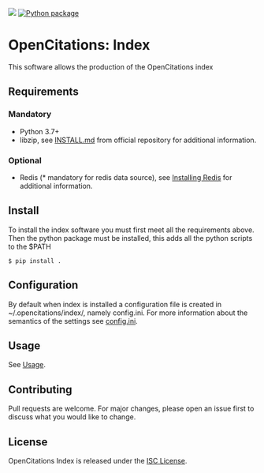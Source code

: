 [<img src="https://img.shields.io/badge/powered%20by-OpenCitations-%239931FC?labelColor=2D22DE" />](http://opencitations.net) [![Python package](https://github.com/opencitations/index/actions/workflows/python-package.yml/badge.svg?branch=farm_revision)](https://github.com/opencitations/index/actions/workflows/python-package.yml)
# OpenCitations: Index

This software allows the production of the OpenCitations index
## Requirements
### Mandatory
- Python 3.7+
- libzip, see [INSTALL.md](https://github.com/nih-at/libzip/blob/master/INSTALL.md) from official repository for additional information.
### Optional
- Redis (* mandatory for redis data source), see [Installing Redis](https://redis.io/docs/getting-started/installation/) for additional information.
## Install
To install the index software you must first meet all the requirements above.
Then the python package must be installed, this adds all the python scripts to the $PATH
```console
$ pip install .
```
## Configuration
By default when index is installed a configuration file is created in ~/.opencitations/index/, namely config.ini. For more information about the semantics of the settings see [config.ini](config.ini).

## Usage
See [Usage](USAGE.md).

## Contributing
Pull requests are welcome. For major changes, please open an issue first to discuss what you would like to change.

## License
OpenCitations Index is released under the [ISC License](LICENSE).
